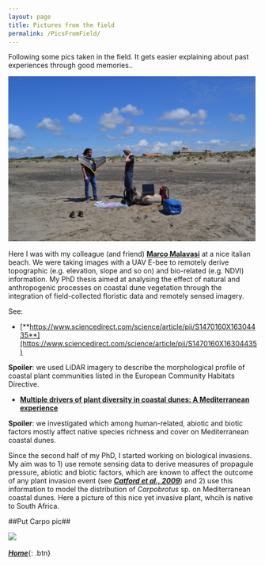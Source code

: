 ```yaml
---
layout: page
title: Pictures from the field
permalink: /PicsFromField/
---
```


Following some pics taken in the field. It gets easier explaining about past experiences through good memories..

<img src="images/DSC_0994.JPG" width="500" />

Here I was with my colleague (and friend) [**Marco Malavasi**](https://www.researchgate.net/profile/Marco_Malavasi) at a nice italian beach. We were taking images with a UAV E-bee to remotely derive topographic (e.g. elevation, slope and so on) and bio-related (e.g. NDVI) information.
My PhD thesis aimed at analysing the effect of natural and anthropogenic processes on coastal dune vegetation through the integration of field-collected floristic data and remotely sensed imagery.

See:
- [**https://www.sciencedirect.com/science/article/pii/S1470160X16304435**](https://www.sciencedirect.com/science/article/pii/S1470160X16304435)

__Spoiler__: we used LiDAR imagery to describe the morphological profile of coastal plant communities listed in the European Community Habitats Directive.

- [**Multiple drivers of plant diversity in coastal dunes: A Mediterranean experience**](https://www.sciencedirect.com/science/article/pii/S0048969718341950)

__Spoiler__: we investigated which among human-related, abiotic and biotic factors mostly affect native species richness and cover on Mediterranean coastal dunes.


Since the second half of my PhD, I started working on biological invasions. My aim was to 1) use remote sensing data to derive measures of propagule pressure, abiotic and biotic factors, which are known to affect the outcome of any plant invasion event (see [___Catford et al., 2009___](https://onlinelibrary.wiley.com/doi/pdf/10.1111/j.1472-4642.2008.00521.x)) and 2) use this information to model the distribution of _Carpobrotus_ sp. on Mediterranean coastal dunes. Here a picture of this nice yet invasive plant, whcih is native to South Africa.

##Put Carpo pic##

<img src="images/IMG_20191121_171607.jpg" width="500" />

[**_Home_**](https://manuelebazzichetto.github.io/pers-website/){: .btn}
